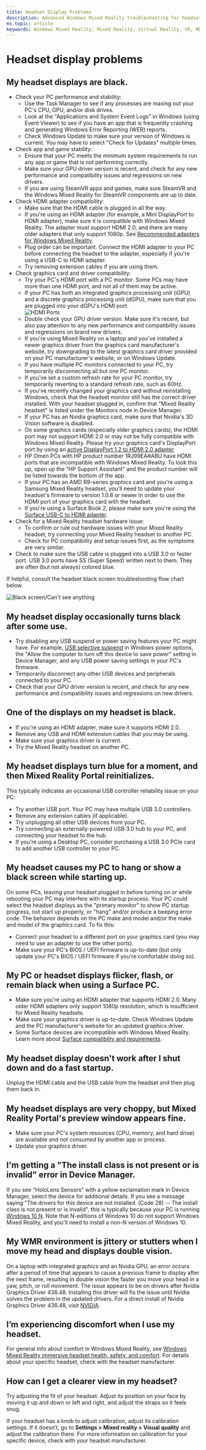```yaml
---
title: Headset Display Problems
description: Advanced Windows Mixed Reality troubleshooting for headset display issues that goes beyond our standard consumer support documentation.
ms.topic: article
keywords: Windows Mixed Reality, Mixed Reality, Virtual Reality, VR, MR, Troubleshoot, Errors, Help, Support
---
```


# Headset display problems

## My headset displays are black.

* Check your PC performance and stability:
    * Use the Task Manager to see if any processes are maxing out your PC's CPU, GPU, and/or disk drives.
    * Look at the "Applications and System Event Logs" in Windows (using Event Viewer) to see if you have an app that is frequently crashing and generating Windows Error Reporting (WER) reports.
    * Check Windows Update to make sure your version of Windows is current. You may have to select "Check for Updates" multiple times.
* Check app and game stability:
    * Ensure that your PC meets the minimum system requirements to run any app or game that is not performing correctly.    
    * Make sure your GPU driver version is recent, and check for any new performance and compatibility issues and regressions on new drivers.
    * If you are using SteamVR apps and games, make sure SteamVR and the Windows Mixed Reality for SteamVR components are up to date.
* Check HDMI adapter compatibility:
    * Make sure that the HDMI cable is plugged in all the way.
    * If you're using an HDMI adapter (for example, a Mini DisplayPort to HDMI adapter), make sure it is compatible with Windows Mixed Reality. The adapter must support HDMI 2.0, and there are many older adapters that only support 1080p. See [Recommended adapters for Windows Mixed Reality](https://docs.microsoft.com/windows/mixed-reality/enthusiast-guide/recommended-adapters-for-windows-mixed-reality-capable-pcs).
    * Plug order can be important. Connect the HDMI adapter to your PC before connecting the headset to the adapter, especially if you're using a USB-C to HDMI adapter. 
    * Try removing extension cables if you are using them.
* Check graphics card and driver compatibility:
    * Try your PC's HDMI port with a PC monitor. Some PCs may have more than one HDMI port, and not all of them may be active.
    * If your PC has both an integrated graphics processing unit (iGPU) and a discrete graphics processing unit (dGPU), make sure that you are plugged into your dGPU's HDMI port.<br> ![HDMI Ports](images/HP_HDMI_Ports_s.png)
    * Double check your GPU driver version. Make sure it's recent, but also pay attention to any new performance and compatibility issues and regressions on brand new drivers.
    * If you're using Mixed Reality on a laptop and you've installed a newer graphics driver from the graphics card manufacturer's website, try downgrading to the latest graphics card driver provided on your PC manufacturer's website, or on Windows Update.
    * If you have multiple PC monitors connected to your PC, try temporarily disconnecting all but one PC monitor.
    * If you've set a custom refresh rate for your PC monitor, try temporarily reverting to a standard refresh rate, such as 60Hz.
    * If you've recently changed your graphics card without reinstalling Windows, check that the headset monitor still has the correct driver installed. With your headset plugged in, confirm that "Mixed Reality headset" is listed under the Monitors node in Device Manager.
    * If your PC has an Nvidia graphics card, make sure that Nvidia's 3D Vision software is disabled.
    * On some graphics cards (especially older graphics cards), the HDMI port may not support HDMI 2.0 or may not be fully compatible with Windows Mixed Reality. Please try your graphics card's DisplayPort port by using an [active DisplayPort 1.2 to HDMI 2.0 adapter](https://docs.microsoft.com/windows/mixed-reality/enthusiast-guide/recommended-adapters-for-windows-mixed-reality-capable-pcs)
    * HP Omen PCs with HP product number 1RJ99EA#ABU have HDMI ports that are incompatible with Windows Mixed Reality. To look this up, open up the "HP Support Assistant" and the product number will be listed towards the bottom of the app.
    * If your PC has an AMD R9-series graphics card and you're using a Samsung Mixed Reality headset, you'll need to update your headset's firmware to version 1.0.8 or newer in order to use the HDMI port of your graphics card with the headset.
    * If you're using a Surface Book 2, please make sure you're using the [Surface USB-C to HDMI adapter](https://docs.microsoft.com/windows/mixed-reality/enthusiast-guide/recommended-adapters-for-windows-mixed-reality-capable-pcs).
* Check for a Mixed Reality headset hardware issue:
    * To confirm or rule out hardware issues with your Mixed Reality headset, try connecting your Mixed Reality headset to another PC. 
    * Check for PC compatibility and setup issues first, as the symptoms are very similar.
* Check to make sure the USB cable is plugged into a USB 3.0 or faster port. USB 3.0 ports have SS (Super Speed) written next to them. They are often (but not always) colored blue.		

If helpful, consult the headset black screen troubleshooting flow chart below.

![Black screen/Can't see anything](images/hmd-connectivity.jpg)

## My headset display occasionally turns black after some use.

* Try disabling any USB suspend or power saving features your PC might have. For example, [USB selective suspend](https://docs.microsoft.com/windows-hardware/drivers/usbcon/usb-selective-suspend) in Windows power options, the "Allow the computer to turn off this device to save power" setting in Device Manager, and any USB power saving settings in your PC's firmware.
* Temporarily disconnect any other USB devices and peripherals connected to your PC.
* Check that your GPU driver version is recent, and check for any new performance and compatibility issues and regressions on new drivers.

## One of the displays on my headset is black.

* If you're using an HDMI adapter, make sure it supports HDMI 2.0.
* Remove any USB and HDMI extension cables that you may be using.
* Make sure your graphics driver is current.
* Try the Mixed Reality headset on another PC.

## My headset displays turn blue for a moment, and then Mixed Reality Portal reinitializes.

This typically indicates an occasional USB controller reliability issue on your PC:
* Try another USB port. Your PC may have multiple USB 3.0 controllers.
* Remove any extension cables (if applicable).
* Try unplugging all other USB devices from your PC.
* Try connecting an externally-powered USB 3.0 hub to your PC, and connecting your headset to the hub.
* If you're using a Desktop PC, consider purchasing a USB 3.0 PCIe card to add another USB controller to your PC.

## My headset causes my PC to hang or show a black screen while starting up.

On some PCs, leaving your headset plugged in before turning on or while rebooting your PC may interfere with its startup process. Your PC could select the headset displays as the "primary monitor" to show PC startup progress, not start up properly, or "hang" and/or produce a beeping error code. The behavior depends on the PC make and model and/or the make and model of the graphics card. To fix this:
* Connect your headset to a different port on your graphics card (you may need to use an adapter to use the other ports).
* Make sure your PC's BIOS / UEFI firmware is up-to-date (but only update your PC's BIOS / UEFI firmware if you're comfortable doing so).

## My PC or headset displays flicker, flash, or remain black when using a Surface PC.

* Make sure you're using an HDMI adapter that supports HDMI 2.0. Many older HDMI adapters only support 1080p resolution, which is insufficient for Mixed Reality headsets.
* Make sure your graphics driver is up-to-date. Check Windows Update and the PC manufacturer's website for an updated graphics driver.
* Some Surface devices are incompatible with Windows Mixed Reality. Learn more about [Surface compatiblity and requirements](windows-mixed-reality-minimum-pc-hardware-compatibility-guidelines.md#windows-mixed-reality-and-surface).

## My headset display doesn't work after I shut down and do a fast startup.

Unplug the HDMI cable and the USB cable from the headset and then plug them back in.

## My headset displays are very choppy, but Mixed Reality Portal's preview window appears fine.

* Make sure your PC's system resources (CPU, memory, and hard drive) are available and not consumed by another app or process.
* Update your graphics driver.

## I'm getting a "The install class is not present or is invalid" error in Device Manager.

If you see "HoloLens Sensors" with a yellow exclamation mark in Device Manager, select the device for additional details. If you see a message saying "The drivers for this device are not installed. (Code 28) -- The install class is not present or is invalid", this is typically because your PC is running [Windows 10 N](https://support.microsoft.com/en-us/help/4039813/media-feature-pack-for-windows-10-n-october-2017). Note that N-editions of Windows 10 do not support Windows Mixed Reality, and you'll need to install a non-N version of Windows 10.

## My WMR environment is jittery or stutters when I move my head and displays double vision.

On a laptop with integrated graphics and an Nvidia GPU, an error occurs after a period of time that appears to cause a previous frame to display after the next frame, resulting in double vision the faster you move your head in a yaw, pitch, or roll movement. The issue appears to be on drivers after Nvidia Graphics Driver 436.48.  Installing this driver will fix the issue until Nvidia solves the problem in the updated drivers. For a direct install of Nvidia Graphics Driver 436.48, visit [NVIDIA](https://www.nvidia.com/Download/driverResults.aspx/152007/en-us).

## I’m experiencing discomfort when I use my headset.
For general info about comfort in Windows Mixed Reality, see [Windows Mixed Reality immersive headset health, safety, and comfort](https://support.microsoft.com/en-us/help/4039969/windows-10-mixed-reality-immersive-headset-health-safety-comfort). For details about your specific headset, check with the headset manufacturer.

## How can I get a clearer view in my headset?
Try adjusting the fit of your headset. Adjust its position on your face by moving it up and down or left and right, and adjust the straps so it feels snug.

If your headset has a knob to adjust calibration, adjust its calibration settings. If it doesn’t, go to **Settings > Mixed reality > Visual quality** and adjust the calibration there. For more information on calibration for your specific device, check with your headset manufacturer.
